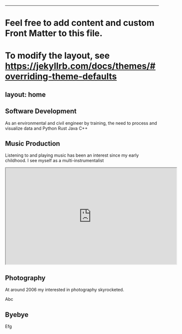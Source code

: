 ---
# Feel free to add content and custom Front Matter to this file.
# To modify the layout, see https://jekyllrb.com/docs/themes/#overriding-theme-defaults

layout: home
--

## Software Development
As an environmental and civil engineer by training, the need to process and visualize data and 
Python
Rust
Java
C++

## Music Production
Listening to and playing music has been an interest since my early childhood. I see myself as a multi-instrumentalist 
 <iframe width="560" height="315" src="https://www.youtube.com/embed/2pp2SPDk1is" title="YouTube video player" frame border="0" allow="accelerometer; autoplay; clipboard-write; encrypted-media; gyroscope; picture-in-picture" allowfullscreen></iframe>

## Photography
At around 2006 my interested in photography skyrocketed. 

Abc

## Byebye

Efg
